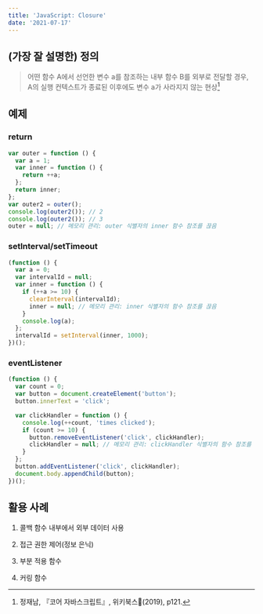 ```yaml
---
title: 'JavaScript: Closure'
date: '2021-07-17'
---
```


## (가장 잘 설명한) 정의

> 어떤 함수 A에서 선언한 변수 a를 참조하는 내부 함수 B를 외부로 전달할 경우,
> A의 실행 컨텍스트가 종료된 이후에도 변수 a가 사라지지 않는 현상[^definition]

## 예제

### return

```javascript
var outer = function () {
  var a = 1;
  var inner = function () {
    return ++a;
  };
  return inner;
};
var outer2 = outer();
console.log(outer2()); // 2
console.log(outer2()); // 3
outer = null; // 메모리 관리: outer 식별자의 inner 함수 참조를 끊음
```

### setInterval/setTimeout

```javascript
(function () {
  var a = 0;
  var intervalId = null;
  var inner = function () {
    if (++a >= 10) {
      clearInterval(intervalId);
      inner = null; // 메모리 관리: inner 식별자의 함수 참조를 끊음
    }
    console.log(a);
  };
  intervalId = setInterval(inner, 1000);
})();
```

### eventListener

```javascript
(function () {
  var count = 0;
  var button = document.createElement('button');
  button.innerText = 'click';

  var clickHandler = function () {
    console.log(++count, 'times clicked');
    if (count >= 10) {
      button.removeEventListener('click', clickHandler);
      clickHandler = null; // 메모리 관리: clickHandler 식별자의 함수 참조를 끊음
    }
  };
  button.addEventListener('click', clickHandler);
  document.body.appendChild(button);
})();
```

## 활용 사례

1. 콜백 함수 내부에서 외부 데이터 사용

2. 접근 권한 제어(정보 은닉)

3. 부분 적용 함수

4. 커링 함수

[^definition]: 정재남, 『코어 자바스크립트』, 위키북스(2019), p121.
